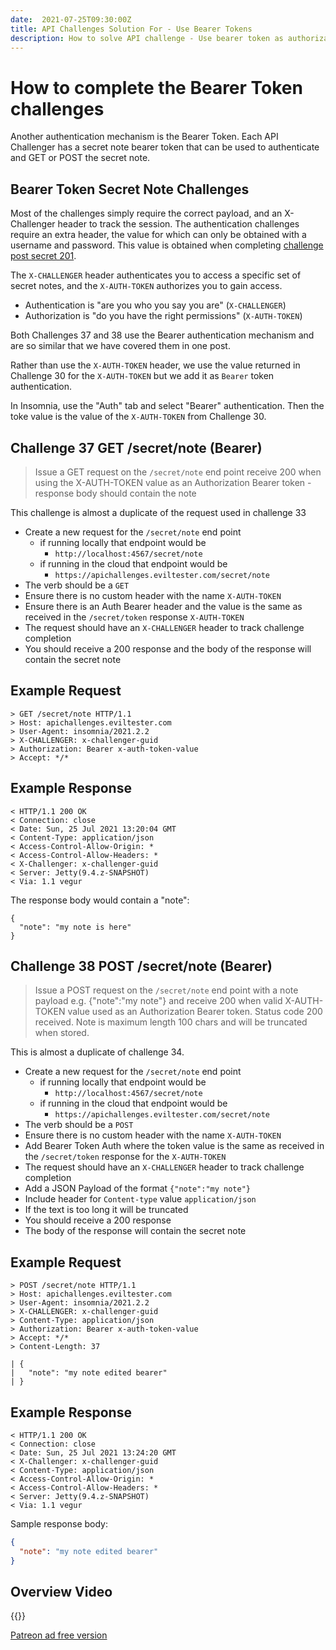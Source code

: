 ```yaml
---
date:  2021-07-25T09:30:00Z
title: API Challenges Solution For - Use Bearer Tokens
description: How to solve API challenge - Use bearer token as authorization mechanism
---
```


# How to complete the Bearer Token challenges

Another authentication mechanism is the Bearer Token. Each API Challenger has a secret note bearer token that can be used to authenticate and GET or POST the secret note.

## 	Bearer Token Secret Note Challenges

Most of the challenges simply require the correct payload, and an X-Challenger header to track the session. The authentication challenges require an extra header, the value for which can only be obtained with a username and password. This value is obtained when completing [challenge post secret 201](/apichallenges/solutions/authentication/post-secret-201).

The `X-CHALLENGER` header authenticates you to access a specific set of secret notes, and the `X-AUTH-TOKEN` authorizes you to gain access.

- Authentication is "are you who you say you are" (`X-CHALLENGER`)
- Authorization is "do you have the right permissions" (`X-AUTH-TOKEN`)

Both Challenges 37 and 38 use the Bearer authentication mechanism and are so similar that we have covered them in one post.

Rather than use the `X-AUTH-TOKEN` header, we use the value returned in Challenge 30 for the `X-AUTH-TOKEN` but we add it as `Bearer` token authentication.

In Insomnia, use the "Auth" tab and select "Bearer" authentication. Then the toke value is the value of the `X-AUTH-TOKEN` from Challenge 30.

## Challenge 37 GET /secret/note (Bearer)

> Issue a GET request on the `/secret/note` end point receive 200 when using the X-AUTH-TOKEN value as an Authorization Bearer token - response body should contain the note

This challenge is almost a duplicate of the request used in challenge 33

- Create a new request for the `/secret/note` end point
    - if running locally that endpoint would be
        - `http://localhost:4567/secret/note`
    - if running in the cloud that endpoint would be
        - `https://apichallenges.eviltester.com/secret/note`
- The verb should be a `GET`
- Ensure there is no custom header with the name `X-AUTH-TOKEN`
- Ensure there is an Auth Bearer header and the value is the same as received in the `/secret/token` response `X-AUTH-TOKEN`
- The request should have an `X-CHALLENGER` header to track challenge completion
- You should receive a 200 response and the body of the response will contain the secret note

## Example Request

```
> GET /secret/note HTTP/1.1
> Host: apichallenges.eviltester.com
> User-Agent: insomnia/2021.2.2
> X-CHALLENGER: x-challenger-guid
> Authorization: Bearer x-auth-token-value
> Accept: */*
```

## Example Response

```
< HTTP/1.1 200 OK
< Connection: close
< Date: Sun, 25 Jul 2021 13:20:04 GMT
< Content-Type: application/json
< Access-Control-Allow-Origin: *
< Access-Control-Allow-Headers: *
< X-Challenger: x-challenger-guid
< Server: Jetty(9.4.z-SNAPSHOT)
< Via: 1.1 vegur
```

The response body would contain a "note":

```angular2html
{
  "note": "my note is here"
}
```

## Challenge 38 POST /secret/note (Bearer)

> Issue a POST request on the `/secret/note` end point with a note payload e.g. {"note":"my note"} and receive 200 when valid X-AUTH-TOKEN value used as an Authorization Bearer token. Status code 200 received. Note is maximum length 100 chars and will be truncated when stored.

This is almost a duplicate of challenge 34.

- Create a new request for the `/secret/note` end point
    - if running locally that endpoint would be
        - `http://localhost:4567/secret/note`
    - if running in the cloud that endpoint would be
        - `https://apichallenges.eviltester.com/secret/note`
- The verb should be a `POST`
- Ensure there is no custom header with the name `X-AUTH-TOKEN`
- Add Bearer Token Auth where the token value is the same as received in the `/secret/token` response for the `X-AUTH-TOKEN`
- The request should have an `X-CHALLENGER` header to track challenge completion
- Add a JSON Payload of the format `{"note":"my note"}`
- Include header for `Content-type` value `application/json`
- If the text is too long it will be truncated
- You should receive a 200 response
- The body of the response will contain the secret note

## Example Request

```
> POST /secret/note HTTP/1.1
> Host: apichallenges.eviltester.com
> User-Agent: insomnia/2021.2.2
> X-CHALLENGER: x-challenger-guid
> Content-Type: application/json
> Authorization: Bearer x-auth-token-value
> Accept: */*
> Content-Length: 37

| {
|   "note": "my note edited bearer"
| }
```

## Example Response

```
< HTTP/1.1 200 OK
< Connection: close
< Date: Sun, 25 Jul 2021 13:24:20 GMT
< X-Challenger: x-challenger-guid
< Content-Type: application/json
< Access-Control-Allow-Origin: *
< Access-Control-Allow-Headers: *
< Server: Jetty(9.4.z-SNAPSHOT)
< Via: 1.1 vegur
```

Sample response body:

```json
{
  "note": "my note edited bearer"
}
```


## Overview Video

{{<youtube-embed key="8GsMTZxEItw" title="Solution to Bearer Token Challenge">}}

[Patreon ad free version](https://www.patreon.com/posts/54091910)




